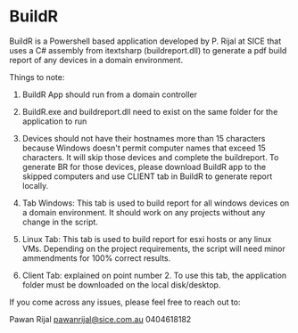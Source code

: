 # BuildR

BuildR is a Powershell based application developed by P. Rijal at SICE that uses a C# assembly from itextsharp (buildreport.dll) to generate a pdf build report 
of any devices in a domain environment.

Things to note:

1. BuildR App should run from a domain controller

1. BuildR.exe and buildreport.dll need to exist on the same folder for the application to run

2. Devices should not have their hostnames more than 15 characters because Windows doesn't permit computer names 
that exceed 15 characters. It will skip those devices and complete the buildreport. To generate BR for those devices, please download BuildR app 
to the skipped computers and use CLIENT tab in BuildR to generate report locally.

3. Tab Windows: This tab is used to build report for all windows devices on a domain environment. It should work on any projects without any change in the script.

3. Linux Tab: This tab is used to build report for esxi hosts or any linux VMs. Depending on the project requirements, the script will need minor ammendments for 100% correct results.

4. Client Tab: explained on point number 2. To use this tab, the application folder must be downloaded on the local disk/desktop.

If you come across any issues, please feel free to reach out to: 

Pawan Rijal
pawanrijal@sice.com.au
0404618182
